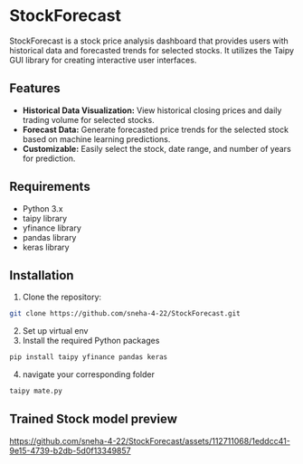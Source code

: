 # StockForecast

StockForecast is a stock price analysis dashboard that provides users with historical data and forecasted trends for selected stocks. It utilizes the Taipy GUI library for creating interactive user interfaces.

## Features

- **Historical Data Visualization:** View historical closing prices and daily trading volume for selected stocks.
- **Forecast Data:** Generate forecasted price trends for the selected stock based on machine learning predictions.
- **Customizable:** Easily select the stock, date range, and number of years for prediction.

## Requirements

- Python 3.x
- taipy library
- yfinance library
- pandas library
- keras library

## Installation

1. Clone the repository:

```bash
git clone https://github.com/sneha-4-22/StockForecast.git
```

2. Set up virtual env
3. Install the required Python packages
```bash
pip install taipy yfinance pandas keras

```
4. navigate your corresponding folder
```bash
taipy mate.py

```
## Trained Stock model preview 
https://github.com/sneha-4-22/StockForecast/assets/112711068/1eddcc41-9e15-4739-b2db-5d0f13349857

